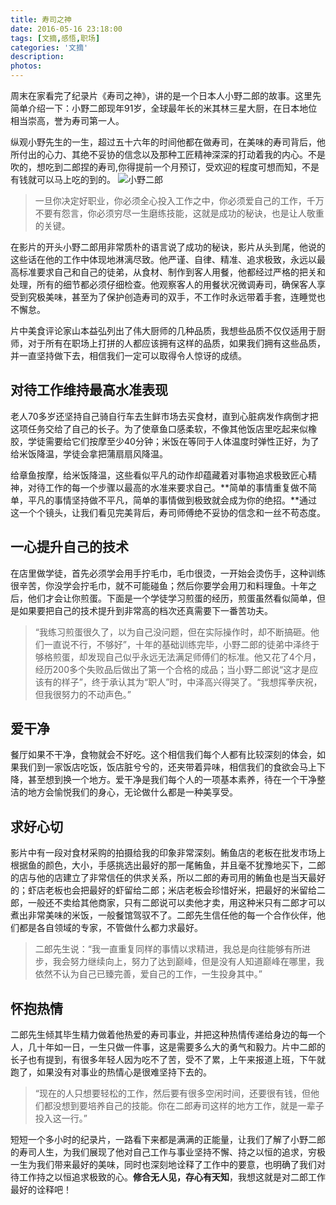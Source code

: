 ```yaml
---
title: 寿司之神
date: 2016-05-16 23:18:00
tags: [文摘,感悟,职场]
categories: '文摘'
description: 
photos:
---
```

周末在家看完了纪录片《寿司之神》，讲的是一个日本人小野二郎的故事。这里先简单介绍一下：小野二郎现年91岁，全球最年长的米其林三星大厨，在日本地位相当崇高，誉为寿司第一人。

纵观小野先生的一生，超过五十六年的时间他都在做寿司，在美味的寿司背后，他所付出的心力、其绝不妥协的信念以及那种工匠精神深深的打动着我的内心。不是吹的，想吃到二郎捏的寿司,你得提前一个月预订，受欢迎的程度可想而知，不是有钱就可以马上吃的到的。
![小野二郎](http://oqsovnm36.bkt.clouddn.com/Goldofshousi.jpg)

> 一旦你决定好职业，你必须全心投入工作之中，你必须爱自己的工作，千万不要有怨言，你必须穷尽一生磨练技能，这就是成功的秘诀，也是让人敬重的关键。

在影片的开头小野二郎用非常质朴的语言说了成功的秘诀，影片从头到尾，他说的这些话在他的工作中体现地淋漓尽致。他严谨、自律、精准、追求极致，永远以最高标准要求自己和自己的徒弟，从食材、制作到客人用餐，他都经过严格的把关和处理，所有的细节都必须仔细检查。他观察客人的用餐状况微调寿司，确保客人享受到究极美味，甚至为了保护创造寿司的双手，不工作时永远带着手套，连睡觉也不懈怠。

片中美食评论家山本益弘列出了伟大厨师的几种品质，我想些品质不仅仅适用于厨师，对于所有在职场上打拼的人都应该拥有这样的品质，如果我们拥有这些品质，并一直坚持做下去，相信我们一定可以取得令人惊讶的成绩。

## 对待工作维持最高水准表现

老人70多岁还坚持自己骑自行车去生鲜市场去买食材，直到心脏病发作病倒才把这项任务交给了自己的长子。为了使章鱼口感柔软，不像其他饭店里吃起来似橡胶，学徒需要给它们按摩至少40分钟；米饭在等同于人体温度时弹性正好，为了给米饭降温，学徒会拿把蒲扇扇风降温。

给章鱼按摩，给米饭降温，这些看似平凡的动作却蕴藏着对事物追求极致匠心精神，对待工作的每一个步骤以最高的水准来要求自己。**简单的事情重复做不简单，平凡的事情坚持做不平凡，简单的事情做到极致就会成为你的绝招。**通过这一个个镜头，让我们看见完美背后，寿司师傅绝不妥协的信念和一丝不苟态度。

## 一心提升自己的技术

在店里做学徒，首先必须学会用手拧毛巾，毛巾很烫，一开始会烫伤手，这种训练很辛苦，你没学会拧毛巾，就不可能碰鱼；然后你要学会用刀和料理鱼。十年之后，他们才会让你煎蛋。下面是一个学徒学习煎蛋的经历，煎蛋虽然看似简单，但是如果要把自己的技术提升到非常高的档次还真需要下一番苦功夫。

> “我练习煎蛋很久了，以为自己没问题，但在实际操作时，却不断搞砸。他们一直说不行，不够好”，十年的基础训练完毕，小野二郎的徒弟中泽终于够格煎蛋，却发现自己似乎永远无法满足师傅们的标准。他又花了4个月，经历200多个失败品后做出了第一个合格的成品；当小野二郎说“这才是应该有的样子”，终于承认其为“职人”时，中泽高兴得哭了。“我想挥拳庆祝，但我很努力的不动声色。”

## 爱干净

餐厅如果不干净，食物就会不好吃。这个相信我们每个人都有比较深刻的体会，如果我们到一家饭店吃饭，饭店脏兮兮的，还夹带着异味，相信我们的食欲会马上下降，甚至想到换一个地方。爱干净是我们每个人的一项基本素养，待在一个干净整洁的地方会愉悦我们的身心，无论做什么都是一种美享受。

## 求好心切

影片中有一段对食材采购的拍摄给我的印象非常深刻。鲔鱼店的老板在批发市场上根据鱼的颜色，大小，手感挑选出最好的那一尾鲔鱼，并且毫不犹豫地买下，二郎的店与他的店建立了非常信任的供求关系，所以二郎的寿司用的鲔鱼也是当天最好的；虾店老板也会把最好的虾留给二郎；米店老板会珍惜好米，把最好的米留给二郎，一般还不卖给其他商家，只有二郎说可以卖他才卖，用这种米只有二郎才可以煮出非常美味的米饭，一般餐馆驾驭不了。二郎先生信任他的每一个合作伙伴，他们都是各自领域的专家，不管做什么都力求最好。

> 二郎先生说：“我一直重复同样的事情以求精进，我总是向往能够有所进步，我会努力继续向上，努力了达到巅峰，但是没有人知道巅峰在哪里，我依然不认为自己已臻完善，爱自己的工作，一生投身其中。”

## 怀抱热情

二郎先生倾其毕生精力做着他热爱的寿司事业，并把这种热情传递给身边的每一个人，几十年如一日，一生只做一件事，这是需要多么大的勇气和毅力。片中二郎的长子也有提到，有很多年轻人因为吃不了苦，受不了累，上午来报道上班，下午就跑了，如果没有对事业的热情心是很难坚持下去的。

> “现在的人只想要轻松的工作，然后要有很多空闲时间，还要很有钱，但他们都没想到要培养自己的技能。你在二郎寿司这样的地方工作，就是一辈子投入这一行。”

短短一个多小时的纪录片，一路看下来都是满满的正能量，让我们了解了小野二郎的寿司人生，为我们展现了他对自己工作与事业坚持不懈、持之以恒的追求，穷极一生为我们带来最好的美味，同时也深刻地诠释了工作中的要意，也明确了我们对待工作持之以恒追求极致的心。**修合无人见，存心有天知**，我想这就是对二郎工作最好的诠释吧！